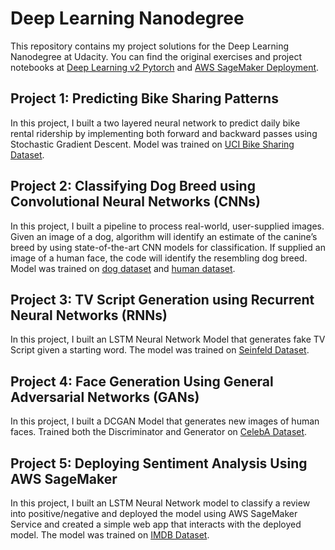 # Deep Learning Nanodegree

This repository contains my project solutions for the Deep Learning Nanodegree at Udacity. You can find the original exercises and project notebooks at [Deep Learning v2 Pytorch](https://github.com/udacity/deep-learning-v2-pytorch) and [AWS SageMaker Deployment](https://github.com/udacity/sagemaker-deployment).

## Project 1: Predicting Bike Sharing Patterns

In this project, I built a two layered neural network to predict daily bike rental ridership by implementing both forward and backward passes using Stochastic Gradient Descent. Model was trained on [UCI Bike Sharing Dataset](https://archive.ics.uci.edu/ml/datasets/Bike+Sharing+Dataset).

## Project 2: Classifying Dog Breed using Convolutional Neural Networks (CNNs)

In this project, I built a pipeline to process real-world, user-supplied images. Given an image of a dog, algorithm will identify an estimate of the canine’s breed by using state-of-the-art CNN models for classification. If supplied an image of a human face, the code will identify the resembling dog breed. Model was trained on [dog dataset](https://s3-us-west-1.amazonaws.com/udacity-aind/dog-project/dogImages.zip) and [human dataset](https://s3-us-west-1.amazonaws.com/udacity-aind/dog-project/lfw.zip).

## Project 3: TV Script Generation using Recurrent Neural Networks (RNNs)

In this project, I built an LSTM Neural Network Model that generates fake TV Script given a starting word. The model was trained on [Seinfeld Dataset](https://www.kaggle.com/thec03u5/seinfeld-chronicles#scripts.csv).

## Project 4: Face Generation Using General Adversarial Networks (GANs)

In this project, I built a DCGAN Model that generates new images of human faces. Trained both the Discriminator and Generator on [CelebA Dataset](http://mmlab.ie.cuhk.edu.hk/projects/CelebA.html).

## Project 5: Deploying Sentiment Analysis Using AWS SageMaker

In this project, I built an LSTM Neural Network model to classify a review into positive/negative and deployed the model using AWS SageMaker Service and created a simple web app that interacts with the deployed model. The model was trained on [IMDB Dataset](http://ai.stanford.edu/~amaas/data/sentiment/).
